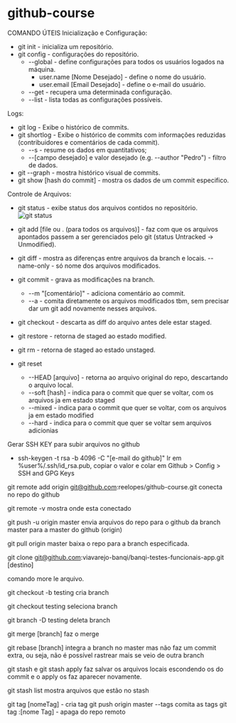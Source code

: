 # github-course
COMANDO ÚTEIS
Inicialização e Configuração:
- git init - inicializa um repositório.
- git config - configurações do repositório. 
	- --global - define configurações para todos os usuários logados na máquina.
		- user.name [Nome Desejado] - define o nome do usuário.
		- user.email [Email Desejado] - define o e-mail do usuário.
	- --get - recupera uma determinada configuração.
	- --list - lista todas as configurações possíveis.

Logs:
- git log - Exibe o histórico de commits.
- git shortlog - Exibe o histórico de commits com informações reduzidas (contribuidores e comentários de cada commit).
	- --s - resume os dados em quantitativos;
	- --[campo desejado] e valor desejado (e.g. --author "Pedro") - filtro de dados.
- git --graph - mostra histórico visual de commits.
- git show [hash do commit] - mostra os dados de um commit especifico.

Controle de Arquivos:
- git status - exibe status dos arquivos contidos no repositório.
![git status](https://user-images.githubusercontent.com/11855011/127254608-f9bb30b6-d0db-4d9c-904f-f6e6a1e4ded3.png)

- git add [file ou . (para todos os arquivos)] - faz com que os arquivos apontados passem a ser gerenciados pelo git (status Untracked -> Unmodified).
- git diff - mostra as diferenças entre arquivos da branch e locais.
	--name-only - só nome dos arquivos modificados.
- git commit - grava as modificações na branch.
	- --m "[comentário]" - adiciona comentário ao commit.
	- --a - comita diretamente os arquivos modificados tbm, sem precisar dar um git add novamente nesses arquivos.
- git checkout - descarta as diff do arquivo antes dele estar staged.
- git restore - retorna de staged ao estado modified.
- git rm - retorna de staged ao estado unstaged.
- git reset
	- --HEAD [arquivo] - retorna ao arquivo original do repo, descartando o arquivo local.
	- --soft [hash] - indica para o commit que quer se voltar, com os arquivos ja em estado staged
	- --mixed -  indica para o commit que quer se voltar, com os arquivos ja em estado modified
	- --hard -  indica para o commit que quer se voltar sem arquivos adicionias

Gerar SSH KEY para subir arquivos no github
- ssh-keygen -t rsa -b 4096 -C "[e-mail do github]"
Ir em %user%/.ssh/id_rsa.pub, copiar o valor e colar em Github > Config > SSH and GPG Keys

git remote add origin git@github.com:reelopes/github-course.git
conecta no repo do github

git remote -v mostra onde esta conectado

git push -u origin master
envia arquivos do repo para o github da branch master para a master do github (origin)

git pull origin master
baixa o repo para a branch especificada.

git clone git@github.com:viavarejo-banqi/banqi-testes-funcionais-app.git [destino]

comando more le arquivo.

git checkout -b testing
cria branch

git checkout testing
seleciona branch

git branch -D testing
deleta branch

git merge [branch]
faz o merge

git rebase [branch]
integra a branch no master mas não faz um commit extra, ou seja, não é possível rastrear mais se veio de outra branch

git stash e git stash apply
faz salvar os arquivos locais  escondendo os do commit e o apply os faz aparecer novamente.

git stash list mostra arquivos que estão no stash

git tag [nomeTag] - cria tag
git push origin master --tags comita as tags
git tag :[nome Tag] - apaga do repo remoto


